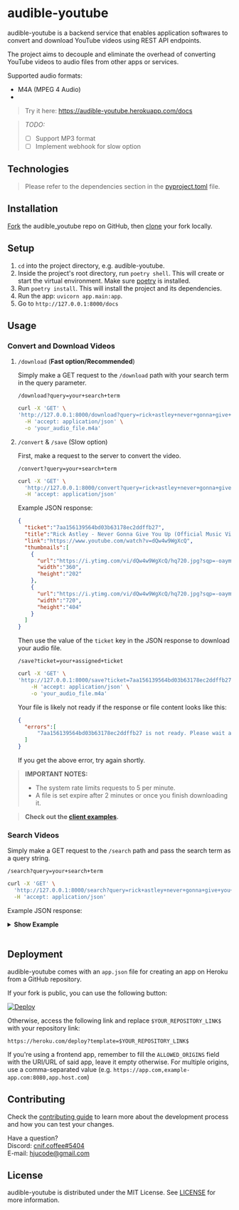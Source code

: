 # audible-youtube

audible-youtube is a backend service that enables application softwares to convert and download YouTube videos using REST API endpoints.

The project aims to decouple and eliminate the overhead of converting YouTube videos to audio files from other apps or services.

Supported audio formats:

- M4A (MPEG 4 Audio)
-

> Try it here: https://audible-youtube.herokuapp.com/docs

> *TODO:*
> - [ ] Support MP3 format
> - [ ] Implement webhook for slow option

## Technologies
> Please refer to the dependencies section in the [pyproject.toml](pyproject.toml) file.

## Installation

[Fork](https://docs.github.com/en/get-started/quickstart/fork-a-repo#forking-a-repository) the audible_youtube repo on GitHub, then [clone](https://docs.github.com/en/repositories/creating-and-managing-repositories/cloning-a-repository#cloning-a-repository) your fork locally.

## Setup

1. `cd` into the project directory, e.g. audible-youtube.
2. Inside the project's root directory, run `poetry shell`. This will create or start the virtual environment. Make sure [poetry](https://github.com/python-poetry/poetry#installation) is installed.
3. Run `poetry install`. This will install the project and its dependencies.
4. Run the app: `uvicorn app.main:app`.
5. Go to `http://127.0.0.1:8000/docs`

## Usage

### Convert and Download Videos

1. `/download` (**Fast option/Recommended**)

    Simply make a GET request to the `/download` path with your search term in the query parameter.

    ```
    /download?query=your+search+term
    ```

    ```sh
    curl -X 'GET' \
    'http://127.0.0.1:8000/download?query=rick+astley+never+gonna+give+you+up' \
      -H 'accept: application/json' \
      -o 'your_audio_file.m4a'
    ```

    >

2. `/convert` & `/save` (Slow option)

    First, make a request to the server to convert the video.

    ```
    /convert?query=your+search+term
    ```

    ```sh
    curl -X 'GET' \
      'http://127.0.0.1:8000/convert?query=rick+astley+never+gonna+give+you+up' \
      -H 'accept: application/json'
    ```

    Example JSON response:

    ```json
    {
      "ticket":"7aa156139564bd03b63178ec2ddffb27",
      "title":"Rick Astley - Never Gonna Give You Up (Official Music Video)",
      "link":"https://www.youtube.com/watch?v=dQw4w9WgXcQ",
      "thumbnails":[
        {
          "url":"https://i.ytimg.com/vi/dQw4w9WgXcQ/hq720.jpg?sqp=-oaymwEcCOgCEMoBSFXyq4qpAw4IARUAAIhCGAFwAcABBg==&rs=AOn4CLAfut6ib46TKYWnNm5PxBrcX8HLWg",
          "width":"360",
          "height":"202"
        },
        {
          "url":"https://i.ytimg.com/vi/dQw4w9WgXcQ/hq720.jpg?sqp=-oaymwEcCNAFEJQDSFXyq4qpAw4IARUAAIhCGAFwAcABBg==&rs=AOn4CLDRxusbm2_TGTnDWEIhBTYW2cUQkw",
          "width":"720",
          "height":"404"
        }
      ]
    }
    ```

    Then use the value of the `ticket` key in the JSON response to download your audio file.

    ```
    /save?ticket=your+assigned+ticket
    ```

    ```sh
    curl -X 'GET' \
    'http://127.0.0.1:8000/save?ticket=7aa156139564bd03b63178ec2ddffb27' \
        -H 'accept: application/json' \
        -o 'your_audio_file.m4a'
    ```

    Your file is likely not ready if the response or file content looks like this:

    ```json
    {
      "errors":[
          "7aa156139564bd03b63178ec2ddffb27 is not ready. Please wait and resubmit your request"
      ]
    }
    ```

    If you get the above error, try again shortly.

> **IMPORTANT NOTES:**
> - The system rate limits requests to 5 per minute.
> - A file is set expire after 2 minutes or once you finish downloading it.

> **Check out the [client examples](./example).**

### Search Videos

Simply make a GET request to the `/search` path and pass the search term as a query string.

```
/search?query=your+search+term
```

```sh
curl -X 'GET' \
  'http://127.0.0.1:8000/search?query=rick+astley+never+gonna+give+you+up' \
  -H 'accept: application/json'
```

Example JSON response:
<details>
<summary><b>Show Example</b></summary>
<br>
<table>
<tr>
<td>

```json
{
  "title": "Rick Astley - Never Gonna Give You Up (Official Music Video)",
  "id": "Rick Astley - Never Gonna Give You Up (Official Music Video)",
  "publication_time": "Rick Astley - Never Gonna Give You Up (Official Music Video)",
  "type": "video",
  "duration": "3:33",
  "viewcount": {
    "text": "1,224,529,631 views",
    "short": "1.2B views"
  },
  "link": "https://www.youtube.com/watch?v=dQw4w9WgXcQ",
  "thumbnails": [
    {
      "url": "https://i.ytimg.com/vi/dQw4w9WgXcQ/hq720.jpg?sqp=-oaymwEcCOgCEMoBSFXyq4qpAw4IARUAAIhCGAFwAcABBg==&rs=AOn4CLAfut6ib46TKYWnNm5PxBrcX8HLWg",
      "width": "360",
      "height": "202"
    },
    {
      "url": "https://i.ytimg.com/vi/dQw4w9WgXcQ/hq720.jpg?sqp=-oaymwEcCNAFEJQDSFXyq4qpAw4IARUAAIhCGAFwAcABBg==&rs=AOn4CLDRxusbm2_TGTnDWEIhBTYW2cUQkw",
      "width": "720",
      "height": "404"
    }
  ],
  "description": [
    {
      "text": "“"
    },
    {
      "text": "Never",
      "bold": "True"
    },
    {
      "text": " Gonna Give You Up” was a global smash on its release in July 1987, topping the charts in 25 countries including Rick's ..."
    }
  ],
  "channel": {
    "name": "Rick Astley",
    "id": "UCuAXFkgsw1L7xaCfnd5JJOw",
    "thumbnails": [
      {
        "url": "https://yt3.ggpht.com/BbWaWU-qyR5nfxxXclxsI8zepppYL5x1agIPGfRdXFm5fPEewDsRRWg4x6P6fdKNhj84GoUpUI4=s88-c-k-c0x00ffffff-no-rj",
        "width": "68",
        "height": "68"
      }
    ],
    "link": "https://www.youtube.com/channel/UCuAXFkgsw1L7xaCfnd5JJOw"
  },
  "accessibility": {
    "title": "Rick Astley - Never Gonna Give You Up (Official Music Video) by Rick Astley 12 years ago 3 minutes, 33 seconds 1,224,529,631 views",
    "duration": "3 minutes, 33 seconds"
  }
}
```
</td>
</tr>
</table>
</details>
<br>

## Deployment

audible-youtube comes with an `app.json` file for creating an app on Heroku from a GitHub repository.

If your fork is public, you can use the following button:

[![Deploy](https://www.herokucdn.com/deploy/button.svg)](https://heroku.com/deploy)

Otherwise, access the following link and replace `$YOUR_REPOSITORY_LINK$` with your repository link:

```
https://heroku.com/deploy?template=$YOUR_REPOSITORY_LINK$
```

If you're using a frontend app, remember to fill the `ALLOWED_ORIGINS` field with the URI/URL of said app, leave it empty otherwise. For multiple origins, use a comma-separated value (e.g. `https://app.com,example-app.com:8080,app.host.com`)

## Contributing

Check the [contributing guide](./.github/CONTRIBUTING.md) to learn more about the development process and how you can test your changes.

Have a question?\
Discord: [cnif.coffee#5404](https://discordapp.com/users/319861160239431682)\
E-mail: hjucode@gmail.com

## License

audible-youtube is distributed under the MIT License. See [LICENSE](./LICENSE) for more information.
